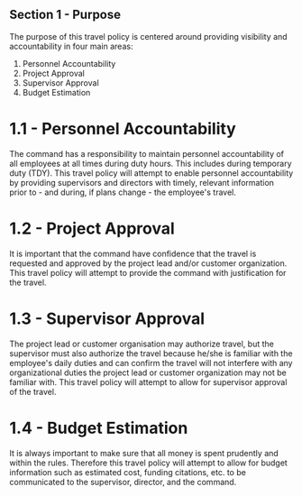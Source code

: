 ## Section 1 - Purpose

The purpose of this travel policy is centered around providing visibility and accountability in four main areas:
  1. Personnel Accountability
  2. Project Approval
  3. Supervisor Approval
  4. Budget Estimation
  
# 1.1 - Personnel Accountability

The command has a responsibility to maintain personnel accountability of all employees at all times during duty hours. This includes during temporary duty (TDY). This travel policy will attempt to enable personnel accountability by providing supervisors and directors with timely, relevant information prior to - and during, if plans change - the employee's travel.

# 1.2 - Project Approval

It is important that the command have confidence that the travel is requested and approved by the project lead and/or customer organization. This travel policy will attempt to provide the command with justification for the travel.

# 1.3 - Supervisor Approval

The project lead or customer organisation may authorize travel, but the supervisor must also authorize the travel because he/she is familiar with the employee's daily duties and can confirm the travel will not interfere with any organizational duties the project lead or customer organization may not be familiar with. This travel policy will attempt to allow for supervisor approval of the travel.

# 1.4 - Budget Estimation

It is always important to make sure that all money is spent prudently and within the rules. Therefore this travel policy will attempt to allow for budget information such as estimated cost, funding citations, etc. to be communicated to the supervisor, director, and the command.

